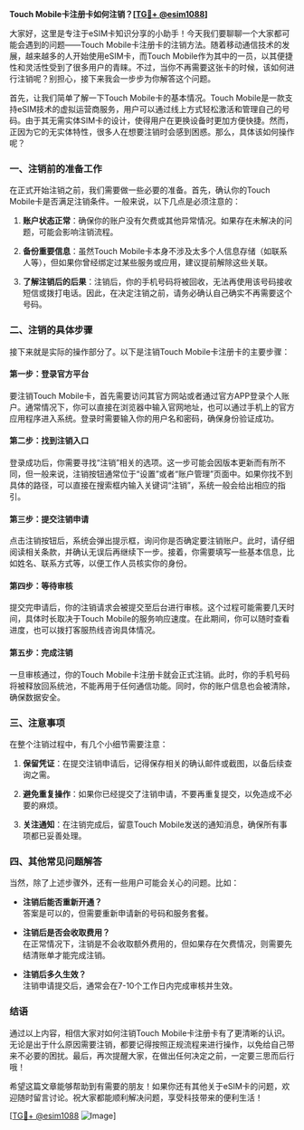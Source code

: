 **Touch Mobile卡注册卡如何注销？[[TG💪+ @esim1088](https://t.me/s/esim1088)]**

大家好，这里是专注于eSIM卡知识分享的小助手！今天我们要聊聊一个大家都可能会遇到的问题——Touch Mobile卡注册卡的注销方法。随着移动通信技术的发展，越来越多的人开始使用eSIM卡，而Touch Mobile作为其中的一员，以其便捷性和灵活性受到了很多用户的青睐。不过，当你不再需要这张卡的时候，该如何进行注销呢？别担心，接下来我会一步步为你解答这个问题。

首先，让我们简单了解一下Touch Mobile卡的基本情况。Touch Mobile是一款支持eSIM技术的虚拟运营商服务，用户可以通过线上方式轻松激活和管理自己的号码。由于其无需实体SIM卡的设计，使得用户在更换设备时更加方便快捷。然而，正因为它的无实体特性，很多人在想要注销时会感到困惑。那么，具体该如何操作呢？

### 一、注销前的准备工作

在正式开始注销之前，我们需要做一些必要的准备。首先，确认你的Touch Mobile卡是否满足注销条件。一般来说，以下几点是必须注意的：

1. **账户状态正常**：确保你的账户没有欠费或其他异常情况。如果存在未解决的问题，可能会影响注销流程。
   
2. **备份重要信息**：虽然Touch Mobile卡本身不涉及太多个人信息存储（如联系人等），但如果你曾经绑定过某些服务或应用，建议提前解除这些关联。

3. **了解注销后的后果**：注销后，你的手机号码将被回收，无法再使用该号码接收短信或拨打电话。因此，在决定注销之前，请务必确认自己确实不再需要这个号码。

### 二、注销的具体步骤

接下来就是实际的操作部分了。以下是注销Touch Mobile卡注册卡的主要步骤：

#### 第一步：登录官方平台

要注销Touch Mobile卡，首先需要访问其官方网站或者通过官方APP登录个人账户。通常情况下，你可以直接在浏览器中输入官网地址，也可以通过手机上的官方应用程序进入系统。登录时需要输入你的用户名和密码，确保身份验证成功。

#### 第二步：找到注销入口

登录成功后，你需要寻找“注销”相关的选项。这一步可能会因版本更新而有所不同，但一般来说，注销按钮通常位于“设置”或者“账户管理”页面中。如果你找不到具体的路径，可以直接在搜索框内输入关键词“注销”，系统一般会给出相应的指引。

#### 第三步：提交注销申请

点击注销按钮后，系统会弹出提示框，询问你是否确定要注销账户。此时，请仔细阅读相关条款，并确认无误后再继续下一步。接着，你需要填写一些基本信息，比如姓名、联系方式等，以便工作人员核实你的身份。

#### 第四步：等待审核

提交完申请后，你的注销请求会被提交至后台进行审核。这个过程可能需要几天时间，具体时长取决于Touch Mobile的服务响应速度。在此期间，你可以随时查看进度，也可以拨打客服热线咨询具体情况。

#### 第五步：完成注销

一旦审核通过，你的Touch Mobile卡注册卡就会正式注销。此时，你的手机号码将被释放回系统池，不能再用于任何通信功能。同时，你的账户信息也会被清除，确保数据安全。

### 三、注意事项

在整个注销过程中，有几个小细节需要注意：

1. **保留凭证**：在提交注销申请后，记得保存相关的确认邮件或截图，以备后续查询之需。

2. **避免重复操作**：如果你已经提交了注销申请，不要再重复提交，以免造成不必要的麻烦。

3. **关注通知**：在注销完成后，留意Touch Mobile发送的通知消息，确保所有事项都已妥善处理。

### 四、其他常见问题解答

当然，除了上述步骤外，还有一些用户可能会关心的问题。比如：

- **注销后能否重新开通？**  
  答案是可以的，但需要重新申请新的号码和服务套餐。

- **注销后是否会收取费用？**  
  在正常情况下，注销是不会收取额外费用的，但如果存在欠费情况，则需要先结清账单才能完成注销。

- **注销后多久生效？**  
  注销申请提交后，通常会在7-10个工作日内完成审核并生效。

### 结语

通过以上内容，相信大家对如何注销Touch Mobile卡注册卡有了更清晰的认识。无论是出于什么原因需要注销，都要记得按照正规流程来进行操作，以免给自己带来不必要的困扰。最后，再次提醒大家，在做出任何决定之前，一定要三思而后行哦！

希望这篇文章能够帮助到有需要的朋友！如果你还有其他关于eSIM卡的问题，欢迎随时留言讨论。祝大家都能顺利解决问题，享受科技带来的便利生活！

[[TG💪+ @esim1088](https://t.me/s/esim1088) ![Image](https://i.postimg.cc/4NQfJmqS/Snipaste-2025-05-13-00-14-12.png)]